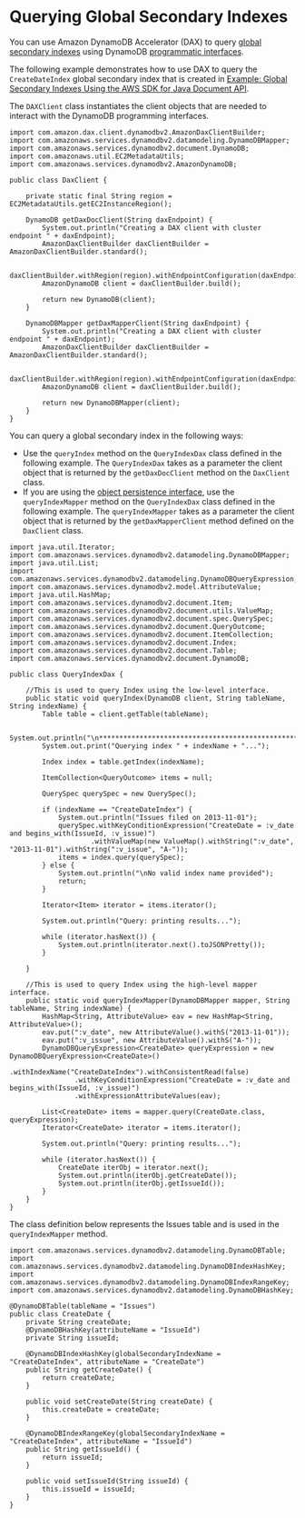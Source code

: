 # Querying Global Secondary Indexes<a name="DAX.client.QueryGSI"></a>

You can use Amazon DynamoDB Accelerator \(DAX\) to query [global secondary indexes](https://docs.aws.amazon.com/amazondynamodb/latest/developerguide/GSI.html) using DynamoDB [programmatic interfaces](https://docs.aws.amazon.com/amazondynamodb/latest/developerguide/Programming.SDKs.Interfaces.html)\.

The following example demonstrates how to use DAX to query the `CreateDateIndex` global secondary index that is created in [Example: Global Secondary Indexes Using the AWS SDK for Java Document API](https://docs.aws.amazon.com/amazondynamodb/latest/developerguide/GSIJavaDocumentAPI.Example.html)\. 

The `DAXClient` class instantiates the client objects that are needed to interact with the DynamoDB programming interfaces\.

```
import com.amazon.dax.client.dynamodbv2.AmazonDaxClientBuilder;
import com.amazonaws.services.dynamodbv2.datamodeling.DynamoDBMapper;
import com.amazonaws.services.dynamodbv2.document.DynamoDB;
import com.amazonaws.util.EC2MetadataUtils;
import com.amazonaws.services.dynamodbv2.AmazonDynamoDB;

public class DaxClient {

	private static final String region = EC2MetadataUtils.getEC2InstanceRegion();

	DynamoDB getDaxDocClient(String daxEndpoint) {
		System.out.println("Creating a DAX client with cluster endpoint " + daxEndpoint);
		AmazonDaxClientBuilder daxClientBuilder = AmazonDaxClientBuilder.standard();

		daxClientBuilder.withRegion(region).withEndpointConfiguration(daxEndpoint);
		AmazonDynamoDB client = daxClientBuilder.build();

		return new DynamoDB(client);
	}

	DynamoDBMapper getDaxMapperClient(String daxEndpoint) {
		System.out.println("Creating a DAX client with cluster endpoint " + daxEndpoint);
		AmazonDaxClientBuilder daxClientBuilder = AmazonDaxClientBuilder.standard();

		daxClientBuilder.withRegion(region).withEndpointConfiguration(daxEndpoint);
		AmazonDynamoDB client = daxClientBuilder.build();

		return new DynamoDBMapper(client);
	}
}
```

You can query a global secondary index in the following ways: 
+ Use the `queryIndex` method on the `QueryIndexDax` class defined in the following example\. The `QueryIndexDax` takes as a parameter the client object that is returned by the `getDaxDocClient` method on the `DaxClient` class\.
+ If you are using the [object persistence interface](https://docs.aws.amazon.com/amazondynamodb/latest/developerguide/Programming.SDKs.Interfaces.Mapper.html), use the `queryIndexMapper` method on the `QueryIndexDax` class defined in the following example\. The `queryIndexMapper` takes as a parameter the client object that is returned by the `getDaxMapperClient` method defined on the `DaxClient` class\.

```
import java.util.Iterator;
import com.amazonaws.services.dynamodbv2.datamodeling.DynamoDBMapper;
import java.util.List;
import com.amazonaws.services.dynamodbv2.datamodeling.DynamoDBQueryExpression;
import com.amazonaws.services.dynamodbv2.model.AttributeValue;
import java.util.HashMap;
import com.amazonaws.services.dynamodbv2.document.Item;
import com.amazonaws.services.dynamodbv2.document.utils.ValueMap;
import com.amazonaws.services.dynamodbv2.document.spec.QuerySpec;
import com.amazonaws.services.dynamodbv2.document.QueryOutcome;
import com.amazonaws.services.dynamodbv2.document.ItemCollection;
import com.amazonaws.services.dynamodbv2.document.Index;
import com.amazonaws.services.dynamodbv2.document.Table;
import com.amazonaws.services.dynamodbv2.document.DynamoDB;

public class QueryIndexDax {

	//This is used to query Index using the low-level interface.
	public static void queryIndex(DynamoDB client, String tableName, String indexName) {
		Table table = client.getTable(tableName);

		System.out.println("\n***********************************************************\n");
		System.out.print("Querying index " + indexName + "...");

		Index index = table.getIndex(indexName);

		ItemCollection<QueryOutcome> items = null;

		QuerySpec querySpec = new QuerySpec();

		if (indexName == "CreateDateIndex") {
			System.out.println("Issues filed on 2013-11-01");
			querySpec.withKeyConditionExpression("CreateDate = :v_date and begins_with(IssueId, :v_issue)")
					.withValueMap(new ValueMap().withString(":v_date", "2013-11-01").withString(":v_issue", "A-"));
			items = index.query(querySpec);
		} else {
			System.out.println("\nNo valid index name provided");
			return;
		}

		Iterator<Item> iterator = items.iterator();

		System.out.println("Query: printing results...");

		while (iterator.hasNext()) {
			System.out.println(iterator.next().toJSONPretty());
		}

	}

	//This is used to query Index using the high-level mapper interface.
	public static void queryIndexMapper(DynamoDBMapper mapper, String tableName, String indexName) {
		HashMap<String, AttributeValue> eav = new HashMap<String, AttributeValue>();
		eav.put(":v_date", new AttributeValue().withS("2013-11-01"));
		eav.put(":v_issue", new AttributeValue().withS("A-"));
		DynamoDBQueryExpression<CreateDate> queryExpression = new DynamoDBQueryExpression<CreateDate>()
				.withIndexName("CreateDateIndex").withConsistentRead(false)
				.withKeyConditionExpression("CreateDate = :v_date and begins_with(IssueId, :v_issue)")
				.withExpressionAttributeValues(eav);

		List<CreateDate> items = mapper.query(CreateDate.class, queryExpression);
		Iterator<CreateDate> iterator = items.iterator();

		System.out.println("Query: printing results...");

		while (iterator.hasNext()) {
			CreateDate iterObj = iterator.next();
			System.out.println(iterObj.getCreateDate());
			System.out.println(iterObj.getIssueId());
		}
	}
}
```

The class definition below represents the Issues table and is used in the `queryIndexMapper` method\.

```
import com.amazonaws.services.dynamodbv2.datamodeling.DynamoDBTable;
import com.amazonaws.services.dynamodbv2.datamodeling.DynamoDBIndexHashKey;
import com.amazonaws.services.dynamodbv2.datamodeling.DynamoDBIndexRangeKey;
import com.amazonaws.services.dynamodbv2.datamodeling.DynamoDBHashKey;

@DynamoDBTable(tableName = "Issues")
public class CreateDate {
	private String createDate;
	@DynamoDBHashKey(attributeName = "IssueId")
	private String issueId;

	@DynamoDBIndexHashKey(globalSecondaryIndexName = "CreateDateIndex", attributeName = "CreateDate")
	public String getCreateDate() {
		return createDate;
	}

	public void setCreateDate(String createDate) {
		this.createDate = createDate;
	}

	@DynamoDBIndexRangeKey(globalSecondaryIndexName = "CreateDateIndex", attributeName = "IssueId")
	public String getIssueId() {
		return issueId;
	}

	public void setIssueId(String issueId) {
		this.issueId = issueId;
	}
}
```